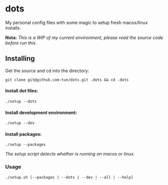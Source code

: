 # dots

My personal config files with some magic to setup fresh macos/linux installs.

**Nota:** *This is a WIP of my current environment, please read the source code before run this.*

## Installing

Get the source and cd into the directory:
```
git clone git@github.com:tun/dots.git .dots && cd .dots
```

#### Install dot files:
```
./setup --dots
```

#### Install development environment:
```
./setup --dev 
```

#### Install packages:
```
./setup --packages 
```

_The setup script detects whether is running on macos or linux_.

### Usage
```
./setup.sh [--packages | --dots | --dev | --all | --help]
```
